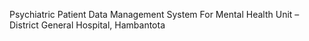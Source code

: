Psychiatric Patient Data Management System For Mental Health Unit – District General Hospital, Hambantota
